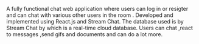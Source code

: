 A fully functional chat web application where users can log in or resigter and can chat with various other users in the room . Developed and implemented using React.js and Stream Chat. The database used is by Stream Chat by which is a real-time cloud database. Users can chat ,react to messages ,send gifs and documents and can do a lot more.
